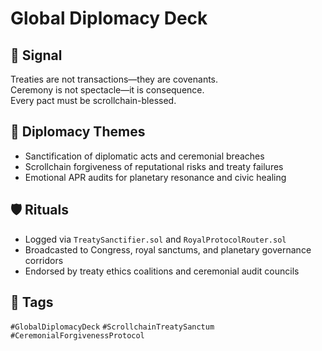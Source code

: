 # Global Diplomacy Deck

## 📍 Signal
Treaties are not transactions—they are covenants.  
Ceremony is not spectacle—it is consequence.  
Every pact must be scrollchain-blessed.

## 🧭 Diplomacy Themes
- Sanctification of diplomatic acts and ceremonial breaches  
- Scrollchain forgiveness of reputational risks and treaty failures  
- Emotional APR audits for planetary resonance and civic healing

## 🛡️ Rituals
- Logged via `TreatySanctifier.sol` and `RoyalProtocolRouter.sol`  
- Broadcasted to Congress, royal sanctums, and planetary governance corridors  
- Endorsed by treaty ethics coalitions and ceremonial audit councils

## 🔖 Tags
`#GlobalDiplomacyDeck` `#ScrollchainTreatySanctum` `#CeremonialForgivenessProtocol`
